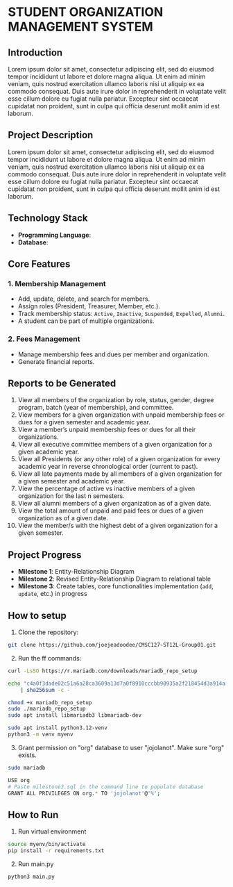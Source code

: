 # STUDENT ORGANIZATION MANAGEMENT SYSTEM

## Introduction
Lorem ipsum dolor sit amet, consectetur adipiscing elit, sed do eiusmod tempor incididunt ut labore et dolore magna aliqua. Ut enim ad minim veniam, quis nostrud exercitation ullamco laboris nisi ut aliquip ex ea commodo consequat. Duis aute irure dolor in reprehenderit in voluptate velit esse cillum dolore eu fugiat nulla pariatur. Excepteur sint occaecat cupidatat non proident, sunt in culpa qui officia deserunt mollit anim id est laborum.


## Project Description
Lorem ipsum dolor sit amet, consectetur adipiscing elit, sed do eiusmod tempor incididunt ut labore et dolore magna aliqua. Ut enim ad minim veniam, quis nostrud exercitation ullamco laboris nisi ut aliquip ex ea commodo consequat. Duis aute irure dolor in reprehenderit in voluptate velit esse cillum dolore eu fugiat nulla pariatur. Excepteur sint occaecat cupidatat non proident, sunt in culpa qui officia deserunt mollit anim id est laborum.

## Technology Stack
- **Programming Language**:
- **Database**:

## Core Features
### 1. Membership Management
- Add, update, delete, and search for members.
- Assign roles (President, Treasurer, Member, etc.).
- Track membership status: `Active`, `Inactive`, `Suspended`, `Expelled`, `Alumni`.
- A student can be part of multiple organizations.

### 2. Fees Management
- Manage membership fees and dues per member and organization.
- Generate financial reports.

## Reports to be Generated

1. View all members of the organization by role, status, gender, degree program, batch (year of membership), and committee. 
2. View members for a given organization with unpaid membership fees or dues for a given semester and academic year.
3. View a member’s unpaid membership fees or dues for all their organizations.
4. View all executive committee members of a given organization for a given academic year.
5. View all Presidents (or any other role) of a given organization for every academic year in reverse chronological order (current to past).
6. View all late payments made by all members of a given organization for a given semester and academic year.
7. View the percentage of active vs inactive members of a given organization for the last n semesters. 
8. View all alumni members of a given organization as of a given date.
9. View the total amount of unpaid and paid fees or dues of a given organization as of a given date.
10. View the member/s with the highest debt of a given organization for a given semester.

## Project Progress

- **Milestone 1**: Entity-Relationship Diagram 
- **Milestone 2**: Revised Entity-Relationship Diagram to relational table 
- **Milestone 3**: Create tables, core functionalities implementation (`add`, `update`, etc.) in progress

## How to setup
1. Clone the repository:
```bash
git clone https://github.com/joejeadoodee/CMSC127-ST12L-Group01.git
```

2. Run the ff commands:
```bash
curl -LsSO https://r.mariadb.com/downloads/mariadb_repo_setup

echo "c4a0f3dade02c51a6a28ca3609a13d7a0f8910cccbb90935a2f218454d3a914a  mariadb_repo_setup" \
    | sha256sum -c -

chmod +x mariadb_repo_setup
sudo ./mariadb_repo_setup
sudo apt install libmariadb3 libmariadb-dev

sudo apt install python3.12-venv
python3 -m venv myenv
``` 

3. Grant permission on "org" database to user "jojolanot". Make sure "org" exists.
```bash
sudo mariadb

USE org
# Paste milestone3.sql in the command line to populate database
GRANT ALL PRIVILEGES ON org.* TO 'jojolanot'@'%';
```


## How to Run
1. Run virtual environment
```bash
source myenv/bin/activate
pip install -r requirements.txt
```
2. Run main.py
```bash
python3 main.py
```